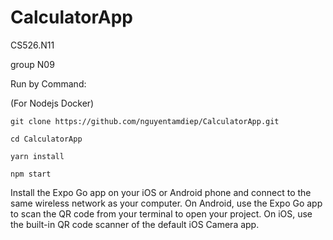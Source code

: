 # CalculatorApp

CS526.N11

group N09

Run by Command:

(For Nodejs Docker)

`git clone https://github.com/nguyentamdiep/CalculatorApp.git`

`cd CalculatorApp`

`yarn install`

`npm start`

Install the Expo Go app on your iOS or Android phone and connect to the same wireless network as your computer. On Android, use the Expo Go app to scan the QR code from your terminal to open your project. On iOS, use the built-in QR code scanner of the default iOS Camera app.

